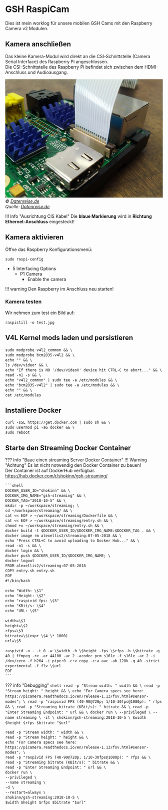 # GSH RaspiCam

Dies ist mein worklog für unsere mobilen GSH Cams mit den Raspberry Camera v2 Modulen.

## Kamera anschließen

Das kleine Kamera-Modul wird direkt an die CSI-Schnittstelle (Camera Serial Interface) des Raspberry Pi angeschlossen.  
Die CSI-Schnittstelle des Raspberry Pi befindet sich zwischen dem HDMI-Anschluss und Audioausgang.

![Angeschlossene Raspberry Camera v2](/assets/img/hardware/raspberry_pi/gsh_raspi_cam/raspi_cam_connected.jpg)  
*&copy; [Datenreise.de](https://www.datenreise.de/)*  
*Quelle: [Datenreise.de](https://www.datenreise.de/raspberry-pi-ueberwachungskamera-livestream/)*

!!! Info "Ausrichtung CIS Kabel"
	Die **blaue Markierung** wird in **Richtung Ethernet-Anschluss** eingesteckt!

## Kamera aktivieren

Öffne das Raspberry Konfigurationsmenü:  
```shell
sudo raspi-config
```

* 5 Interfacing Options
  * P1 Camera
    * Enable the camera

!!! warning
	Den Raspberry im Anschluss neu starten!

### Kamera testen

Wir nehmen zum test ein Bild auf:  
```shell
raspistill -o test.jpg
```

## V4L Kernel mods laden und persistieren

```shell
sudo modprobe v4l2_common && \
sudo modprobe bcm2835-v4l2 && \
echo "" && \
ls /dev/video* && \
echo "If there is NO '/dev/videoX' device hit CTRL-C to abort..." && \
read -n1 -s && \
echo "v4l2_common" | sudo tee -a /etc/modules && \
echo "bcm2835-v4l2" | sudo tee -a /etc/modules && \
echo "" && \
cat /etc/modules
```

## Installiere Docker

```shell
curl -sSL https://get.docker.com | sudo sh && \
sudo usermod pi -aG docker && \
sudo reboot
```

## Starte den Streaming Docker Container

??? Info "Baue einen streaming Server Docker Container"
	!!! Warning "Achtung"
		Es ist nicht notwendig den Docker Container zu bauen!  
		Der Container ist auf DockerHub verfügbar.  
		<https://hub.docker.com/r/shokinn/gsh-streaming/>

	```shell
	DOCKER_USER_ID="shokinn" && \
	DOCKER_IMG_NAME="gsh-streaming" && \
	DOCKER_TAG="2018-10-5" && \
	mkdir -p ~/workspace/streaming; \
	cd ~/workspace/streaming/ && \
	cat << EOF > ~/workspace/streaming/Dockerfile && \
	cat << EOF > ~/workspace/streaming/entry.sh && \
	chmod +x ~/workspace/streaming/entry.sh && \
	docker build -t $DOCKER_USER_ID/$DOCKER_IMG_NAME:$DOCKER_TAG . && \
	docker image rm alexellis2/streaming:07-05-2018 && \
	echo "Press CTRL+C to avoid uploading to Docker Hub..." && \
	read -n1 -s && \
	docker login && \
	docker push $DOCKER_USER_ID/$DOCKER_IMG_NAME; \
	docker logout
	FROM alexellis2/streaming:07-05-2018
	COPY entry.sh entry.sh
	EOF
	#!/bin/bash

	echo "Width: \$1"
	echo "Height: \$2"
	echo "raspivid fps: \$3"
	echo "KBit/s: \$4"
	echo "URL: \$5"

	width=\$1
	height=\$2
	rfps=\$3
	bitrate=\$(expr \$4 \* 1000)
	url=\$5

	raspivid -o - -t 0 -w \$width -h \$height -fps \$rfps -b \$bitrate -g 40 | ffmpeg -re -ar 44100 -ac 2 -acodec pcm_s16le -f s16le -ac 2 -i /dev/zero -f h264 -i pipe:0 -c:v copy -c:a aac -ab 128k -g 40 -strict experimental -f flv \$url
	EOF
	```
		

??? info "Debugging"
	```shell
	read -p "Stream width: " width && \
	read -p "Stream height: " height && \
	echo "For Camera specs see here: https://picamera.readthedocs.io/en/release-1.13/fov.html#sensor-modes"; \
	read -p "raspivid FPS (40-90@720p; 1/10-30fps@1080p): " rfps && \
	read -p "Streaming bitrate (KBit/s): " bitrate && \
	read -p "Enter Streaming Endpoint: " url && \
	docker run \
	--privileged \
	--name streaming \
	-it \
	shokinn/gsh-streaming:2018-10-5 \
	$width $height $rfps $bitrate "$url"
	```

```shell
read -p "Stream width: " width && \
read -p "Stream height: " height && \
echo "For Camera specs see here: https://picamera.readthedocs.io/en/release-1.13/fov.html#sensor-modes"; \
read -p "raspivid FPS (40-90@720p; 1/10-30fps@1080p): " rfps && \
read -p "Streaming bitrate (KBit/s): " bitrate && \
read -p "Enter Streaming Endpoint: " url && \
docker run \
--privileged \
--name streaming \
-d \
--restart=always \
shokinn/gsh-streaming:2018-10-5 \
$width $height $rfps $bitrate "$url"
```
